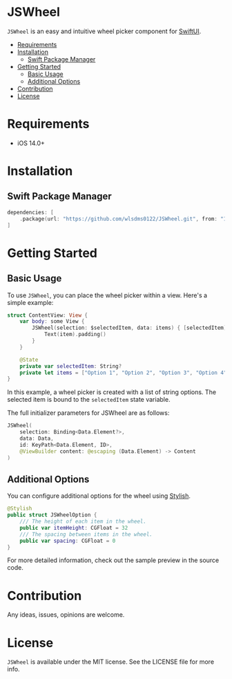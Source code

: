 # JSWheel
`JSWheel` is an easy and intuitive wheel picker component for [SwiftUI](https://developer.apple.com/kr/xcode/swiftui/).

- [Requirements](#requirements)
- [Installation](#installation)
  - [Swift Package Manager](#swift-package-manager)
- [Getting Started](#getting-started)
  - [Basic Usage](#basic-usage)
  - [Additional Options](#additional-options)
- [Contribution](#contribution)
- [License](#license)

# Requirements

- iOS 14.0+

# Installation
## Swift Package Manager
```swift
dependencies: [
    .package(url: "https://github.com/wlsdms0122/JSWheel.git", from: "1.0.0")
]
```

# Getting Started
## Basic Usage
To use `JSWheel`, you can place the wheel picker within a view. Here's a simple example:

```swift
struct ContentView: View {
    var body: some View {
        JSWheel(selection: $selectedItem, data: items) { [selectedItem] item in
            Text(item).padding()
        }
    }

    @State
    private var selectedItem: String?
    private let items = ["Option 1", "Option 2", "Option 3", "Option 4", "Option 5"]
}
```

In this example, a wheel picker is created with a list of string options. The selected item is bound to the `selectedItem` state variable.

The full initializer parameters for JSWheel are as follows:

```swift
JSWheel(
    selection: Binding<Data.Element?>,
    data: Data,
    id: KeyPath<Data.Element, ID>,
    @ViewBuilder content: @escaping (Data.Element) -> Content
)
```

## Additional Options
You can configure additional options for the wheel using [Stylish](https://github.com/wlsdms0122/Stylish).

```swift
@Stylish
public struct JSWheelOption {
    /// The height of each item in the wheel.
    public var itemHeight: CGFloat = 32
    /// The spacing between items in the wheel.
    public var spacing: CGFloat = 0
}
```

For more detailed information, check out the sample preview in the source code.

# Contribution

Any ideas, issues, opinions are welcome.

# License

`JSWheel` is available under the MIT license. See the LICENSE file for more info.
